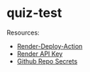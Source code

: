 # quiz-test


Resources:
- [Render-Deploy-Action](https://github.com/johnbeynon/render-deploy-action) 
- [Render API Key](https://docs.render.com/api)
- [Github Repo Secrets](https://docs.github.com/en/actions/security-guides/using-secrets-in-github-actions)